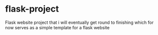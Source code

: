 # flask-project
Flask website project that i will eventually get round to finishing which for now serves as a simple template for a flask website
